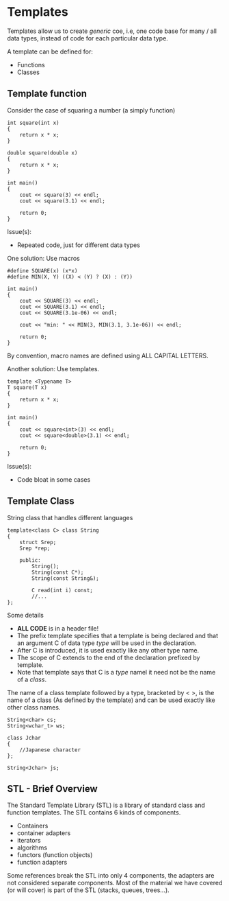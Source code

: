 # Templates
Templates allow us to create *generic* coe, i.e, one code base for many / all data types, instead of code for each particular data type.

A template can be defined for:
- Functions
- Classes

## Template function
Consider the case of squaring a number (a simply function)

    int square(int x)
    {
        return x * x;
    }

    double square(double x)
    {
        return x * x;
    }

    int main()
    {
        cout << square(3) << endl;
        cout << square(3.1) << endl;

        return 0;
    }

Issue(s):
- Repeated code, just for different data types

One solution: Use macros

    #define SQUARE(x) (x*x)
    #define MIN(X, Y) ((X) < (Y) ? (X) : (Y))

    int main()
    {
        cout << SQUARE(3) << endl;
        cout << SQUARE(3.1) << endl;
        cout << SQUARE(3.1e-06) << endl;

        cout << "min: " << MIN(3, MIN(3.1, 3.1e-06)) << endl;

        return 0;
    }

By convention, macro names are defined using ALL CAPITAL LETTERS.

Another solution: Use templates.

    template <Typename T>
    T square(T x)
    {
        return x * x;
    }

    int main()
    {
        cout << square<int>(3) << endl;
        cout << square<double>(3.1) << endl;

        return 0;
    }

Issue(s):
- Code bloat in some cases

## Template Class
String class that handles different languages

    template<class C> class String
    {
        struct Srep;
        Srep *rep;

        public:
            String();
            String(const C*);
            String(const String&);

            C read(int i) const;
            //...
    };

Some details
- **ALL CODE** is in a header file!
- The prefix template<class C> specifies that a template is being declared and that an argument C of data type *type* will be used in the declaration.
- After C is introduced, it is used exactly like any other type name.
- The scope of C extends to the end of the declaration prefixed by template<class C>.
- Note that template<class C> says that C is a *type* namel it need not be the name of a *class*.

The name of a class template followed by a type, bracketed by < >, is the name of a class (As defined by the template) and can be used exactly like other class names.

    String<char> cs;
    String<wchar_t> ws;

    class Jchar
    {
        //Japanese character
    };

    String<Jchar> js;

## STL - Brief Overview
The Standard Template Library (STL) is a library of standard class and function templates. The STL contains 6 kinds of components.
- Containers
- container adapters
- iterators
- algorithms
- functors (function objects)
- function adapters

Some references break the STL into only 4 components, the adapters are not considered separate components. Most of the material we have covered (or will cover) is part of the STL (stacks, queues, trees...).